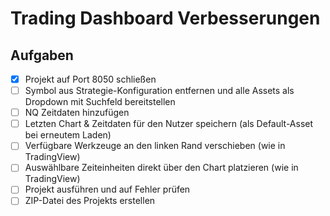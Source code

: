 # Trading Dashboard Verbesserungen

## Aufgaben

- [x] Projekt auf Port 8050 schließen
- [ ] Symbol aus Strategie-Konfiguration entfernen und alle Assets als Dropdown mit Suchfeld bereitstellen
- [ ] NQ Zeitdaten hinzufügen
- [ ] Letzten Chart & Zeitdaten für den Nutzer speichern (als Default-Asset bei erneutem Laden)
- [ ] Verfügbare Werkzeuge an den linken Rand verschieben (wie in TradingView)
- [ ] Auswählbare Zeiteinheiten direkt über den Chart platzieren (wie in TradingView)
- [ ] Projekt ausführen und auf Fehler prüfen
- [ ] ZIP-Datei des Projekts erstellen
